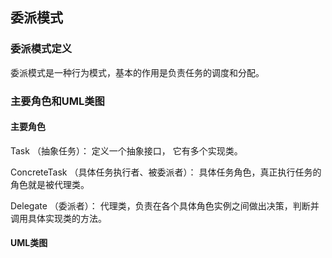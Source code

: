 ## 委派模式

### 委派模式定义

委派模式是一种行为模式，基本的作用是负责任务的调度和分配。

### 主要角色和UML类图

#### 主要角色

Task （抽象任务）： 定义一个抽象接口， 它有多个实现类。

ConcreteTask （具体任务执行者、被委派者）： 具体任务角色，真正执行任务的角色就是被代理类。

Delegate （委派者）： 代理类，负责在各个具体角色实例之间做出决策，判断并调用具体实现类的方法。

#### UML类图

